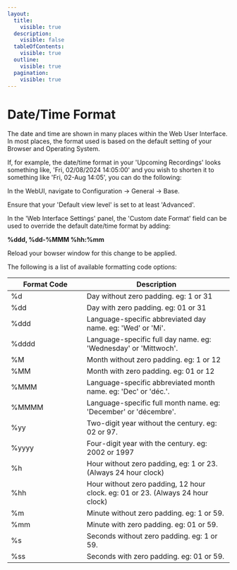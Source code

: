 ```yaml
---
layout:
  title:
    visible: true
  description:
    visible: false
  tableOfContents:
    visible: true
  outline:
    visible: true
  pagination:
    visible: true
---
```


# Date/Time Format

The date and time are shown in many places within the Web User Interface.  In most places, the format used is based on the default setting of your Browser and Operating System.

If, for example, the date/time format in your 'Upcoming Recordings' looks something like, 'Fri, 02/08/2024 14:05:00' and you wish to shorten it to something like 'Fri, 02-Aug 14:05', you can do the following:

In the WebUI, navigate to Configuration -> General -> Base.

Ensure that your 'Default view level' is set to at least 'Advanced'.

In the 'Web Interface Settings' panel, the 'Custom date Format' field can be used to override the default date/time format by adding:

**%ddd, %dd-%MMM %hh:%mm**

Reload your bowser window for this change to be applied.

The following is a list of available formatting code options:

<table><thead><tr><th width="156">Format Code</th><th>Description</th></tr></thead><tbody><tr><td>%d</td><td>Day without zero padding. eg: 1 or 31</td></tr><tr><td>%dd</td><td>Day with zero padding. eg: 01 or 31</td></tr><tr><td>%ddd </td><td>Language-specific abbreviated day name. eg: 'Wed' or 'Mi'.</td></tr><tr><td>%dddd</td><td>Language-specific full day name. eg: 'Wednesday' or 'Mittwoch'.</td></tr><tr><td>%M</td><td>Month without zero padding. eg: 1 or 12</td></tr><tr><td>%MM</td><td>Month with zero padding. eg: 01 or 12</td></tr><tr><td>%MMM</td><td>Language-specific abbreviated month name. eg: 'Dec' or 'déc.'.</td></tr><tr><td>%MMMM</td><td>Language-specific full month name. eg: 'December' or 'décembre'.</td></tr><tr><td>%yy</td><td>Two-digit year without the century. eg: 02 or 97.</td></tr><tr><td>%yyyy</td><td>Four-digit year with the century. eg: 2002 or 1997</td></tr><tr><td>%h</td><td>Hour without zero padding,  eg: 1 or 23.  (Always 24 hour clock)</td></tr><tr><td>%hh</td><td>Hour without zero padding, 12 hour clock. eg: 01 or 23.  (Always 24 hour clock)</td></tr><tr><td>%m</td><td>Minute without zero padding. eg: 1 or 59.</td></tr><tr><td>%mm </td><td>Minute with zero padding. eg: 01 or 59.</td></tr><tr><td>%s</td><td>Seconds without zero padding. eg: 1 or 59.</td></tr><tr><td>%ss</td><td>Seconds with zero padding. eg: 01 or 59.</td></tr></tbody></table>
